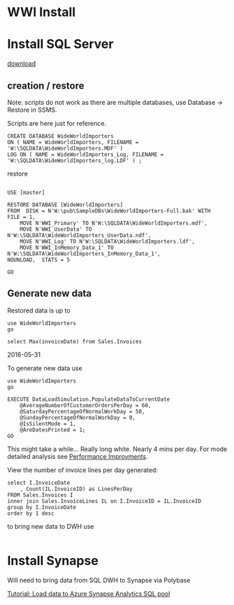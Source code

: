 
# WWI Install 

# Install SQL Server 

[download](https://learn.microsoft.com/en-us/sql/samples/wide-world-importers-oltp-install-configure?view=sql-server-ver16)


## creation / restore 

Note: scripts do not work as there are multiple databases, use Database -> Restore in SSMS. 

Scripts are here just for reference. 

```
CREATE DATABASE WideWorldImporters
ON ( NAME = WideWorldImporters, FILENAME = 'W:\SQLDATA\WideWorldImporters.MDF' )
LOG ON ( NAME = WideWorldImporters_Log, FILENAME = 'W:\SQLDATA\WideWorldImporters_log.LDF' ) ;

```

restore 

```

USE [master]

RESTORE DATABASE [WideWorldImporters] 
FROM  DISK = N'W:\pub\SampleDBs\WideWorldImporters-Full.bak' WITH  FILE = 1,  
    MOVE N'WWI_Primary' TO N'W:\SQLDATA\WideWorldImporters.mdf',  
    MOVE N'WWI_UserData' TO N'W:\SQLDATA\WideWorldImporters_UserData.ndf',  
    MOVE N'WWI_Log' TO N'W:\SQLDATA\WideWorldImporters.ldf',  
    MOVE N'WWI_InMemory_Data_1' TO N'W:\SQLDATA\WideWorldImporters_InMemory_Data_1',  
NOUNLOAD,  STATS = 5

GO

```

## Generate new data 

Restored data is up to

```
use WideWorldImporters
go

select Max(invoiceDate) from Sales.Invoices 
```

2016-05-31

To generate new data use 

```
use WideWorldImporters
go

EXECUTE DataLoadSimulation.PopulateDataToCurrentDate
    @AverageNumberOfCustomerOrdersPerDay = 60,
    @SaturdayPercentageOfNormalWorkDay = 50,
    @SundayPercentageOfNormalWorkDay = 0,
    @IsSilentMode = 1,
    @AreDatesPrinted = 1;
GO 
```

This might take a while... Really long white. Nearly 4 mins per day. For mode detailed analysis see [Performance Improvments](PerformanceImprovement.md). 


View the number of invoice lines per day generated: 

```
select I.InvoiceDate
	, Count(IL.InvoiceID) as LinesPerDay 
FROM Sales.Invoices I 
inner join Sales.InvoiceLines IL on I.InvoiceID = IL.InvoiceID
group by I.InvoiceDate
order by 1 desc 
```


to bring new data to DWH use

```

```

# Install Synapse 

Will need to bring data from SQL DWH to Synapse via Polybase

[Tutorial: Load data to Azure Synapse Analytics SQL pool](https://learn.microsoft.com/en-us/azure/synapse-analytics/sql-data-warehouse/load-data-wideworldimportersdw)